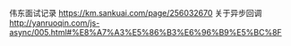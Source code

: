 伟东面试记录
https://km.sankuai.com/page/256032670
关于异步回调
http://yanruoqin.com/js-async/005.html#%E8%A7%A3%E5%86%B3%E6%96%B9%E5%BC%8F